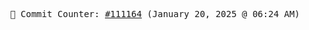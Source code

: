 <p align="center">
    <samp>
        📮 Commit Counter: <a href="https://github.com/Javascript-void0/Javascript-void0/commits/main">#111164</a> (January 20, 2025 @ 06:24 AM)
    </samp>
</p>